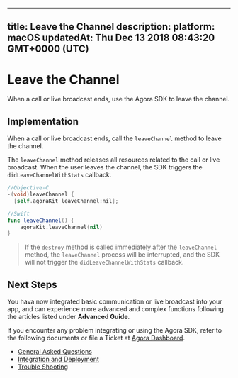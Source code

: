 
---
title: Leave the Channel
description: 
platform: macOS
updatedAt: Thu Dec 13 2018 08:43:20 GMT+0000 (UTC)
---
# Leave the Channel
When a call or live broadcast ends, use the Agora SDK to leave the channel.

## Implementation
When a call or live broadcast ends, call the `leaveChannel` method to leave the channel.

The `leaveChannel` method releases all resources related to the call or live broadcast. When the user leaves the channel, the SDK triggers the  `didLeaveChannelWithStats` callback.

```objective-c
//Objective-C
-(void)leaveChannel {
  [self.agoraKit leaveChannel:nil];
```

```swift
//Swift
func leaveChannel() {
    agoraKit.leaveChannel(nil)
}
```

> If the `destroy` method is called immediately after the `leaveChannel` method, the `leaveChannel` process will be interrupted, and the SDK will not trigger the  `didLeaveChannelWithStats` callback.


## Next Steps
You hava now integrated basic communication or live broadcast into your app, and can experience more advanced and complex functions following the articles listed under **Advanced Guide**.

If you encounter any problem integrating or using the Agora SDK, refer to the following documents or file a Ticket at [Agora Dashboard](https://dashboard.agora.io).

- [General Asked Questions](../../en/Agora%20Platform/general_questions.md)
- [Integration and Deployment](../../en/Agora%20Platform/general_questions.md)
- [Trouble Shooting](../../en/Agora%20Platform/general_questions.md)
